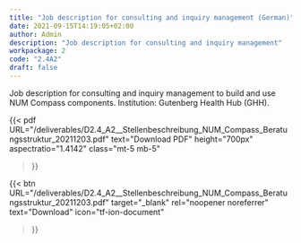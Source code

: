 ```yaml
---
title: "Job description for consulting and inquiry management (German)"
date: 2021-09-15T14:19:05+02:00
author: Admin
description: "Job description for consulting and inquiry management"
workpackage: 2
code: "2.4A2"
draft: false
---
```


Job description for consulting and inquiry management to build and use NUM Compass components. Institution: Gutenberg Health Hub (GHH).


{{< pdf
    URL="/deliverables/D2.4_A2__Stellenbeschreibung_NUM_Compass_Beratungsstruktur_20211203.pdf"
    text="Download PDF"
    height="700px"
    aspectratio="1.4142"
    class="mt-5 mb-5"
>}}


{{< btn
    URL="/deliverables/D2.4_A2__Stellenbeschreibung_NUM_Compass_Beratungsstruktur_20211203.pdf"
    target="_blank"
    rel="noopener noreferrer"
    text="Download"
    icon="tf-ion-document"
>}}
